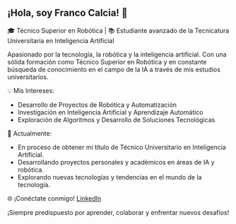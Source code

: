 ## ¡Hola, soy Franco Calcia! 👋

🎓 Técnico Superior en Robótica | 📚 Estudiante avanzado de la Tecnicatura Universitaria en Inteligencia Artificial

Apasionado por la tecnología, la robótica y la inteligencia artificial. Con una sólida formación como Técnico Superior en Robótica y en constante búsqueda de conocimiento en el campo de la IA a través de mis estudios universitarios.

💡 Mis Intereses:
- Desarrollo de Proyectos de Robótica y Automatización
- Investigación en Inteligencia Artificial y Aprendizaje Automático
- Exploración de Algoritmos y Desarrollo de Soluciones Tecnológicas

🚀 Actualmente:
- En proceso de obtener mi título de Técnico Universitario en Inteligencia Artificial.
- Desarrollando proyectos personales y académicos en áreas de IA y robótica.
- Explorando nuevas tecnologías y tendencias en el mundo de la tecnología.

🌐 ¡Conéctate conmigo!
[LinkedIn](https://www.linkedin.com/in/francocalcia/)

¡Siempre predispuesto por aprender, colaborar y enfrentar nuevos desafíos!

<!---
FrancoCalcia/FrancoCalcia is a ✨ special ✨ repository because its `README.md` (this file) appears on your GitHub profile.
You can click the Preview link to take a look at your changes.
--->
